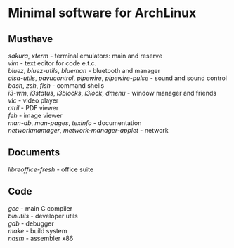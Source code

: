 # Minimal software for ArchLinux

## Musthave
*sakura*, *xterm* - terminal emulators: main and reserve  
*vim* - text editor for code e.t.c.  
*bluez*, *bluez-utils*, *blueman* - bluetooth and manager  
*alsa-utils*, *pavucontrol*, *pipewire*, *pipewire-pulse* - sound and sound control  
*bash*, *zsh*, *fish* - command shells  
*i3-wm*, *i3status*, *i3blocks*, *i3lock*, *dmenu* - window manager and friends  
*vlc* - video player  
*atril* - PDF viewer  
*feh* - image viewer  
*man-db*, *man-pages*, *texinfo* - documentation  
*networkmamager*, *metwork-manager-applet* - network  

## Documents
*libreoffice-fresh* - office suite  

## Code
*gcc* - main C compiler  
*binutils* - developer utils  
*gdb* - debugger  
*make* - build system  
*nasm* - assembler x86  

